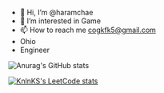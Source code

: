 - 👋 Hi, I’m @haramchae
- 👀 I’m interested in Game
- 📫 How to reach me cogkfk5@gmail.com
- Ohio
- Engineer


![Anurag's GitHub stats](https://github-readme-stats.vercel.app/api?username=haramchae&show_icons=true&theme=radical)


[![KnlnKS's LeetCode stats](https://leetcode-stats-six.vercel.app/?username=cogkfka5&theme=dark)](https://github.com/KnlnKS/leetcode-stats)
<!---
haramchae/haramchae is a ✨ special ✨ repository because its `README.md` (this file) appears on your GitHub profile.
You can click the Preview link to take a look at your changes.
--->
